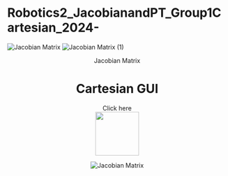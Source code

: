 # Robotics2_JacobianandPT_Group1Cartesian_2024-
![Jacobian Matrix](https://github.com/billyabante/Robotics2_JacobianandPT_Group15_Cartesian_2024/assets/157568463/008b7661-9495-4b8e-936f-a6b0986956fc)
![Jacobian Matrix (1)](https://github.com/billyabante/Robotics2_JacobianandPT_Group15_Cartesian_2024/assets/157568463/68a3f066-7b0d-44f3-80d4-47a9ecc97e5b)

<div align="center"> Jacobian Matrix


 # Cartesian GUI

<div align="center">
Click here

<div align="center">
  <a href="https://drive.google.com/file/d/1LD-3A2jJExdkl_EH9v0wCKQldzNiDTic/view?usp=sharing">
    <img height=100" src="https://github.com/billyabante/Robotics2_JacobianandPT_Group15_Cartesian_2024/assets/157665849/a0766921-caa1-4d51-9a65-9263c3792481"  />
  </a>
</div>

![Jacobian Matrix](https://github.com/billyabante/Robotics2_JacobianandPT_Group15_Cartesian_2024/assets/157590037/9aca52d5-e550-4c32-bd46-31a79ddb8b12)

